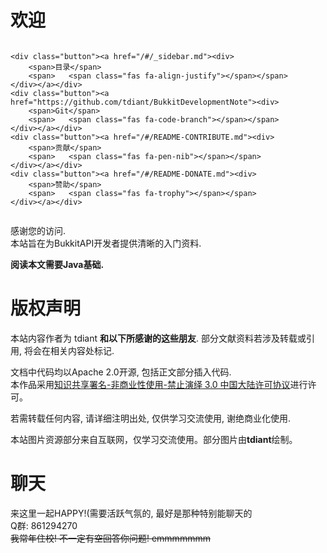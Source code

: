 # 欢迎

<style>
.button {
	width: 24%;
	height: 50px;
	display: inline-block;
	border-right: solid white;
	background: #3388ff;
}
@media(max-width:425px){
.button {
	width: 100%;
	display: block;
	border-top: solid white;
}
}
.button > a > div {
	font-size:1.4em;
	color: white;
	padding: 10px;
}
.button > a > div > span:nth-child(1){
	float:left;
}
.button > a > div > span:nth-child(2){
	float:right;
}
</style>
<div style=" width: 100%; display:inline-block;">

    <div class="button"><a href="/#/_sidebar.md"><div>
        <span>目录</span>
        <span>   <span class="fas fa-align-justify"></span></span>
    </div></a></div>
    <div class="button"><a href="https://github.com/tdiant/BukkitDevelopmentNote"><div>
        <span>Git</span>
        <span>   <span class="fas fa-code-branch"></span></span>
    </div></a></div>
    <div class="button"><a href="/#/README-CONTRIBUTE.md"><div>
        <span>贡献</span>
        <span>   <span class="fas fa-pen-nib"></span></span>
    </div></a></div>
    <div class="button"><a href="/#/README-DONATE.md"><div>
        <span>赞助</span>
        <span>   <span class="fas fa-trophy"></span></span>
    </div></a></div>
</div>


感谢您的访问.  
本站旨在为BukkitAPI开发者提供清晰的入门资料.  

**阅读本文需要Java基础.**

# 版权声明
本站内容作者为 tdiant **和以下所感谢的这些朋友**. 部分文献资料若涉及转载或引用, 将会在相关内容处标记.  

文档中代码均以Apache 2.0开源, 包括正文部分插入代码.  
本作品采用<a rel="license" href="http://creativecommons.org/licenses/by-nc-nd/3.0/cn/">知识共享署名-非商业性使用-禁止演绎 3.0 中国大陆许可协议</a>进行许可。

若需转载任何内容, 请详细注明出处, 仅供学习交流使用, 谢绝商业化使用.  

本站图片资源部分来自互联网，仅学习交流使用。部分图片由**tdiant**绘制。  

# 聊天
来这里一起HAPPY!(需要活跃气氛的, 最好是那种特别能聊天的  
Q群: 861294270  
~~我常年住校! 不一定有空回答你问题! emmmmmmm~~

